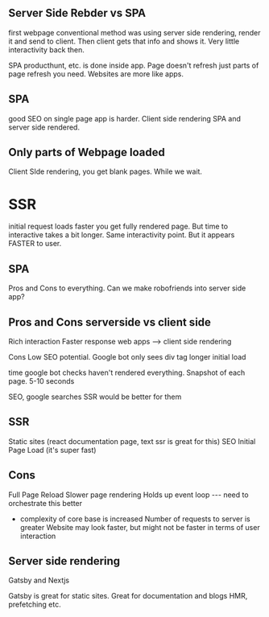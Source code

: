## Server Side Rebder vs SPA
first webpage conventional method was using server side rendering, render it and send to client. Then client gets that info and shows it.
Very little interactivity back then.

SPA producthunt, etc. is done inside app. Page doesn't refresh just parts of page refresh you need. Websites are more like apps.

## SPA
good SEO on single page app is harder. Client side rendering SPA and server side rendered. 

## Only parts of Webpage loaded

Client SIde rendering, you get blank pages. While we wait.

# SSR
initial request loads faster
you get fully rendered page.
But time to interactive takes a bit longer. Same interactivity point. But it appears FASTER to user.

## SPA
Pros and Cons to everything. Can we make robofriends into server side app?

## Pros and Cons serverside vs client side
Rich interaction
Faster response
web apps --> client side rendering

Cons
Low SEO potential. Google bot only sees div tag
longer initial load

time google bot checks haven't rendered everything. Snapshot of each page. 5-10 seconds

SEO, google searches SSR would be better for them

## SSR
Static sites (react documentation page, text ssr is great for this)
SEO
Initial Page Load (it's super fast)

## Cons
Full Page Reload
Slower page rendering
Holds up event loop --- need to orchestrate this better
  - complexity of core base is increased
Number of requests to server is greater
Website may look faster, but might not be faster in terms of user interaction

## Server side rendering
Gatsby and Nextjs

Gatsby is great for static sites.
Great for documentation and blogs
HMR, prefetching etc.








